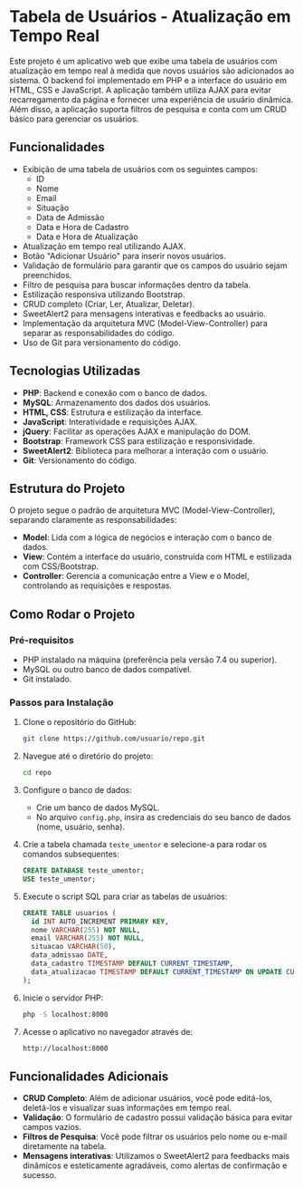 # Tabela de Usuários - Atualização em Tempo Real

Este projeto é um aplicativo web que exibe uma tabela de usuários com atualização em tempo real à medida que novos usuários são adicionados ao sistema. O backend foi implementado em PHP e a interface do usuário em HTML, CSS e JavaScript. A aplicação também utiliza AJAX para evitar recarregamento da página e fornecer uma experiência de usuário dinâmica. Além disso, a aplicação suporta filtros de pesquisa e conta com um CRUD básico para gerenciar os usuários.

## Funcionalidades

- Exibição de uma tabela de usuários com os seguintes campos:
  - ID
  - Nome
  - Email
  - Situação
  - Data de Admissão
  - Data e Hora de Cadastro
  - Data e Hora de Atualização
- Atualização em tempo real utilizando AJAX.
- Botão "Adicionar Usuário" para inserir novos usuários.
- Validação de formulário para garantir que os campos do usuário sejam preenchidos.
- Filtro de pesquisa para buscar informações dentro da tabela.
- Estilização responsiva utilizando Bootstrap.
- CRUD completo (Criar, Ler, Atualizar, Deletar).
- SweetAlert2 para mensagens interativas e feedbacks ao usuário.
- Implementação da arquitetura MVC (Model-View-Controller) para separar as responsabilidades do código.
- Uso de Git para versionamento do código.

## Tecnologias Utilizadas

- **PHP**: Backend e conexão com o banco de dados.
- **MySQL**: Armazenamento dos dados dos usuários.
- **HTML, CSS**: Estrutura e estilização da interface.
- **JavaScript**: Interatividade e requisições AJAX.
- **jQuery**: Facilitar as operações AJAX e manipulação do DOM.
- **Bootstrap**: Framework CSS para estilização e responsividade.
- **SweetAlert2**: Biblioteca para melhorar a interação com o usuário.
- **Git**: Versionamento do código.

## Estrutura do Projeto

O projeto segue o padrão de arquitetura MVC (Model-View-Controller), separando claramente as responsabilidades:

- **Model**: Lida com a lógica de negócios e interação com o banco de dados.
- **View**: Contém a interface do usuário, construída com HTML e estilizada com CSS/Bootstrap.
- **Controller**: Gerencia a comunicação entre a View e o Model, controlando as requisições e respostas.

## Como Rodar o Projeto

### Pré-requisitos

- PHP instalado na máquina (preferência pela versão 7.4 ou superior).
- MySQL ou outro banco de dados compatível.
- Git instalado.

### Passos para Instalação

1. Clone o repositório do GitHub:

    ```bash
    git clone https://github.com/usuario/repo.git
    ```

2. Navegue até o diretório do projeto:

    ```bash
    cd repo
    ```

3. Configure o banco de dados:
    - Crie um banco de dados MySQL.
    - No arquivo `config.php`, insira as credenciais do seu banco de dados (nome, usuário, senha).

4. Crie a tabela chamada `teste_umentor` e selecione-a para rodar os comandos subsequentes:

    ```sql
    CREATE DATABASE teste_umentor;
    USE teste_umentor;
    ```

5. Execute o script SQL para criar as tabelas de usuários:

    ```sql
    CREATE TABLE usuarios (
      id INT AUTO_INCREMENT PRIMARY KEY,
      nome VARCHAR(255) NOT NULL,
      email VARCHAR(255) NOT NULL,
      situacao VARCHAR(50),
      data_admissao DATE,
      data_cadastro TIMESTAMP DEFAULT CURRENT_TIMESTAMP,
      data_atualizacao TIMESTAMP DEFAULT CURRENT_TIMESTAMP ON UPDATE CURRENT_TIMESTAMP
    );
    ```

6. Inicie o servidor PHP:

    ```bash
    php -S localhost:8000
    ```

7. Acesse o aplicativo no navegador através de:

    ```bash
    http://localhost:8000
    ```

## Funcionalidades Adicionais

- **CRUD Completo**: Além de adicionar usuários, você pode editá-los, deletá-los e visualizar suas informações em tempo real.
- **Validação**: O formulário de cadastro possui validação básica para evitar campos vazios.
- **Filtros de Pesquisa**: Você pode filtrar os usuários pelo nome ou e-mail diretamente na tabela.
- **Mensagens interativas**: Utilizamos o SweetAlert2 para feedbacks mais dinâmicos e esteticamente agradáveis, como alertas de confirmação e sucesso.
